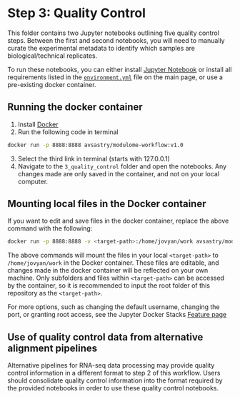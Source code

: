 # Step 3: Quality Control

This folder contains two Jupyter notebooks outlining five quality control steps. Between the first and second notebooks, you will need to manually curate the experimental metadata to identify which samples are biological/technical replicates.

To run these notebooks, you can either install [Jupyter Notebook](https://jupyter.org/install) or install all requirements listed in the [`environment.yml`](../environment.yml) file on the main page, or use a pre-existing docker container.

## Running the docker container
1. Install [Docker](https://docs.docker.com/get-docker/)
2. Run the following code in terminal
```bash
docker run -p 8888:8888 avsastry/modulome-workflow:v1.0
```
3. Select the third link in terminal (starts with 127.0.0.1)
4. Navigate to the `3_quality_control` folder and open the notebooks. Any changes made are only saved in the container, and not on your local computer.

## Mounting local files in the Docker container
If you want to edit and save files in the docker container, replace the above command with the following:
```bash
docker run -p 8888:8888 -v <target-path>:/home/jovyan/work avsastry/modulome-workflow:v1.0
```
The above commands will mount the files in your local `<target-path>` to `/home/jovyan/work` in the Docker container. These files are editable, and changes made in the docker container will be reflected on your own machine. Only subfolders and files within `<target-path>` can be accessed by the container, so it is recommended to input the root folder of this repository as the `<target-path>`.

For more options, such as changing the default username, changing the port, or granting root access, see the Jupyter Docker Stacks [Feature page](https://jupyter-docker-stacks.readthedocs.io/en/latest/using/common.html)

## Use of quality control data from alternative alignment pipelines

Alternative pipelines for RNA-seq data processing may provide quality control information in a different format to step 2 of this workflow. Users should consolidate quality control information into the format required by the provided notebooks in order to use these quality control notebooks.
